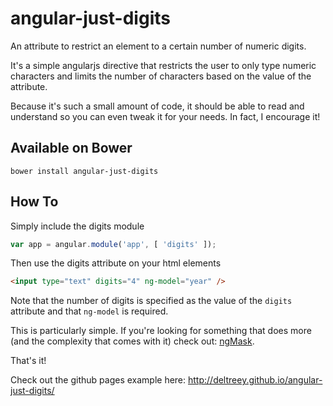 angular-just-digits
=====

An attribute to restrict an element to a certain number of numeric digits.

It's a simple angularjs directive that restricts the user to only type numeric characters and limits the number of characters based on the value of the attribute.

Because it's such a small amount of code, it should be able to read and understand so you can even tweak it for your needs.  In fact, I encourage it!

Available on Bower
-----

`bower install angular-just-digits`

How To
-----
Simply include the digits module

```javascript
var app = angular.module('app', [ 'digits' ]);
```

Then use the digits attribute on your html elements

```html
<input type="text" digits="4" ng-model="year" />
```

Note that the number of digits is specified as the value of the `digits` attribute and that `ng-model` is required.

This is particularly simple.  If you're looking for something that does more (and the complexity that comes with it) check out: [ngMask](https://github.com/candreoliveira/ngMask).

That's it!

Check out the github pages example here: http://deltreey.github.io/angular-just-digits/
